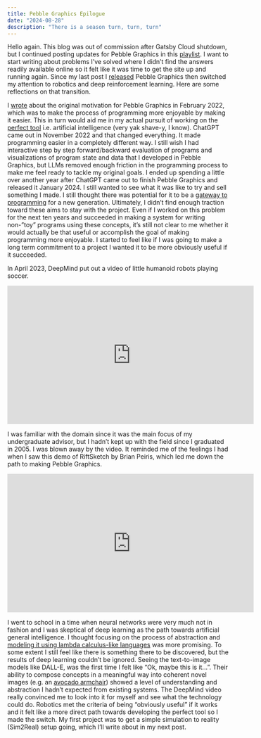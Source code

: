 ```yaml
---
title: Pebble Graphics Epilogue
date: "2024-08-28"
description: "There is a season turn, turn, turn"
---
```


Hello again. This blog was out of commission after Gatsby Cloud shutdown, but I continued posting updates for Pebble Graphics in this [playlist](https://www.youtube.com/playlist?list=PLhmEEtPzG7mW4JrBUhwbo3al6HjaJsDp2). I want to start writing about problems I’ve solved where I didn’t find the answers readily available online so it felt like it was time to get the site up and running again. Since my last post I [released](https://www.meta.com/experiences/pebble-graphics/7189958484358658/) Pebble Graphics then switched my attention to robotics and deep reinforcement learning. Here are some reflections on that transition.

I [wrote](../turtles-all-the-way/) about the original motivation for Pebble Graphics in February 2022, which was to make the process of programming more enjoyable by making it easier. This in turn would aid me in my actual pursuit of working on the [perfect tool](../perfect-tool/) i.e. artificial intelligence (very yak shave-y, I know). ChatGPT came out in November 2022 and that changed everything.  It made programming easier in a completely different way. I still wish I had interactive step by step forward/backward evaluation of programs and visualizations of program state and data that I developed in Pebble Graphics, but LLMs removed enough friction in the programming process to make me feel ready to tackle my original goals. I ended up spending a little over another year after ChatGPT came out to finish Pebble Graphics and released it January 2024. I still wanted to see what it was like to try and sell something I made. I still thought there was potential for it to be a [gateway to programming](../started-from-the-bottom/) for a new generation. Ultimately, I didn’t find enough traction toward these aims to stay with the project. Even if I worked on this problem for the next ten years and succeeded in making a system for writing non-”toy” programs using these concepts, it’s still not clear to me whether it would actually be that useful or accomplish the goal of making programming more enjoyable. I started to feel like if I was going to make a long term commitment to a project I wanted it to be more obviously useful if it succeeded.

In April 2023, DeepMind put out a video of little humanoid robots playing soccer. 

<iframe width="560" height="315" src="https://www.youtube.com/embed/KRm17Pc2nZc" title="YouTube video player" frameborder="0" allow="accelerometer; autoplay; clipboard-write; encrypted-media; gyroscope; picture-in-picture" allowfullscreen></iframe>


I was familiar with the domain since it was the main focus of my undergraduate advisor, but I hadn’t kept up with the field since I graduated in 2005. I was blown away by the video. It reminded me of the feelings I had when I saw this demo of RiftSketch by Brian Peiris, which led me down the path to making Pebble Graphics.

<iframe width="560" height="315" src="https://www.youtube.com/embed/db-7J5OaSag" title="YouTube video player" frameborder="0" allow="accelerometer; autoplay; clipboard-write; encrypted-media; gyroscope; picture-in-picture" allowfullscreen></iframe>


 I went to school in a time when neural networks were very much not in fashion and I was skeptical of deep learning as the path towards artificial general intelligence. I thought focusing on the process of abstraction and [modeling it using lambda calculus-like languages](https://arxiv.org/abs/1110.5667)  was more promising. To some extent I still feel like there is something there to be discovered, but the results of deep learning couldn’t be ignored. Seeing the text-to-image models like DALL-E, was the first time I felt like “Ok, maybe this is it...”. Their ability to compose concepts in a meaningful way into coherent novel images (e.g. an [avocado armchair](https://www.technologyreview.com/2021/01/05/1015754/avocado-armchair-future-ai-openai-deep-learning-nlp-gpt3-computer-vision-common-sense/])) showed a level of understanding and abstraction I hadn’t expected from existing systems. The DeepMind video really convinced me to look into it for myself and see what the technology could do. Robotics met the criteria of being “obviously useful” if it works and it felt like a more direct path towards developing the perfect tool so I made the switch. My first project was to get a simple simulation to reality (Sim2Real) setup going, which I’ll write about in my next post.
